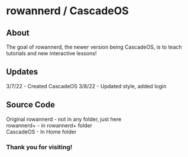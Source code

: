 # rowannerd / CascadeOS
## About
The goal of rowannerd, the newer version being CascadeOS, is to teach tutorials and new interactive lessons!
## Updates
3/7/22 - Created CascadeOS
3/8/22 - Updated style, added login

## Source Code
Original rowannerd - not in any folder, just here <br>
rowannerd+ - in rowannerd+ folder <br>
CascadeOS - In Home folder

### Thank you for visiting!
